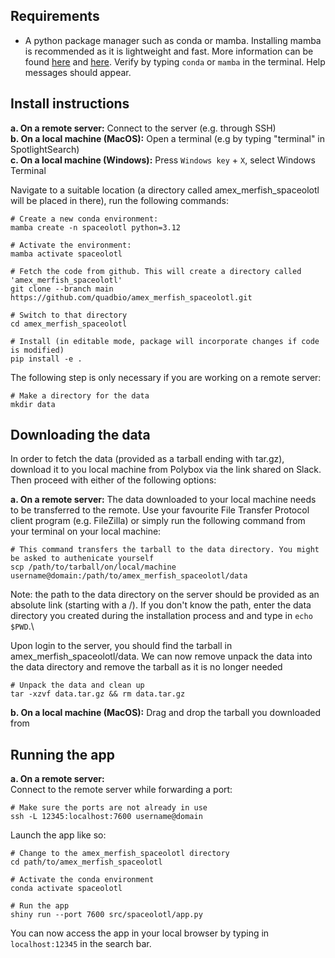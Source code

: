 ## Requirements
- A python package manager such as conda or mamba. Installing mamba is recommended as it is lightweight and fast. More information can be found [here](https://mamba.readthedocs.io/en/latest/installation/mamba-installation.html) and [here](https://github.com/conda-forge/miniforge). Verify by typing `conda` or `mamba` in the terminal. Help messages should appear.

## Install instructions
**a. On a remote server:** Connect to the server (e.g. through SSH)\
**b. On a local machine (MacOS):** Open a terminal (e.g by typing "terminal" in SpotlightSearch)\
**c. On a local machine (Windows):** Press `Windows key` + `X`, select Windows Terminal

Navigate to a suitable location (a directory called amex_merfish_spaceolotl will be placed in there), run the following commands:
```
# Create a new conda environment:
mamba create -n spaceolotl python=3.12

# Activate the environment:
mamba activate spaceolotl

# Fetch the code from github. This will create a directory called 'amex_merfish_spaceolotl'
git clone --branch main https://github.com/quadbio/amex_merfish_spaceolotl.git

# Switch to that directory
cd amex_merfish_spaceolotl

# Install (in editable mode, package will incorporate changes if code is modified)
pip install -e .
```

The following step is only necessary if you are working on a remote server:
```
# Make a directory for the data
mkdir data
```

## Downloading the data
In order to fetch the data (provided as a tarball ending with tar.gz), download it to you local machine from Polybox via the link shared on Slack. Then proceed with either of the following options:

**a. On a remote server:** The data downloaded to your local machine needs to be transferred to the remote. Use your favourite File Transfer Protocol client program (e.g. FileZilla) or simply run the following command from your terminal on your local machine:
```
# This command transfers the tarball to the data directory. You might be asked to authenicate yourself
scp /path/to/tarball/on/local/machine username@domain:/path/to/amex_merfish_spaceolotl/data
```
Note: the path to the data directory on the server should be provided as an absolute link (starting with a /). If you don't know the path, enter the data directory you created during the installation process and and type in `echo $PWD`.\

Upon login to the server, you should find the tarball in amex_merfish_spaceolotl/data. We can now remove unpack the data into the data directory and remove the tarball as it is no longer needed
```
# Unpack the data and clean up
tar -xzvf data.tar.gz && rm data.tar.gz
```
**b. On a local machine (MacOS):**
Drag and drop the tarball you downloaded from 

## Running the app
**a. On a remote server:**\
Connect to the remote server while forwarding a port:
```
# Make sure the ports are not already in use
ssh -L 12345:localhost:7600 username@domain
```
Launch the app like so:
```
# Change to the amex_merfish_spaceolotl directory
cd path/to/amex_merfish_spaceolotl

# Activate the conda environment
conda activate spaceolotl

# Run the app
shiny run --port 7600 src/spaceolotl/app.py
```

You can now access the app in your local browser by typing in `localhost:12345` in the search bar.
